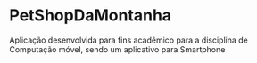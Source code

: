 PetShopDaMontanha
=================

Aplicação desenvolvida para fins acadêmico para a disciplina de Computação móvel, sendo um  aplicativo para Smartphone

